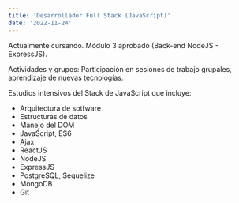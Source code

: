 ```yaml
---
title: 'Desarrollador Full Stack (JavaScript)'
date: '2022-11-24'
---
```


Actualmente cursando. Módulo 3 aprobado (Back-end NodeJS - ExpressJS).

Actividades y grupos: Participación en sesiones de trabajo grupales, aprendizaje de nuevas tecnologías.

Estudios intensivos del Stack de JavaScript que incluye:
- Arquitectura de sotfware
- Estructuras de datos
- Manejo del DOM
- JavaScript, ES6
- Ajax
- ReactJS
- NodeJS
- ExpressJS
- PostgreSQL, Sequelize
- MongoDB
- Git